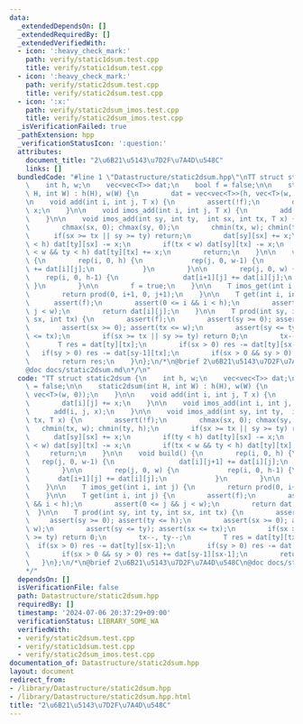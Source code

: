 ```yaml
---
data:
  _extendedDependsOn: []
  _extendedRequiredBy: []
  _extendedVerifiedWith:
  - icon: ':heavy_check_mark:'
    path: verify/static1dsum.test.cpp
    title: verify/static1dsum.test.cpp
  - icon: ':heavy_check_mark:'
    path: verify/static2dsum.test.cpp
    title: verify/static2dsum.test.cpp
  - icon: ':x:'
    path: verify/static2dsum_imos.test.cpp
    title: verify/static2dsum_imos.test.cpp
  _isVerificationFailed: true
  _pathExtension: hpp
  _verificationStatusIcon: ':question:'
  attributes:
    document_title: "2\u6B21\u5143\u7D2F\u7A4D\u548C"
    links: []
  bundledCode: "#line 1 \"Datastructure/static2dsum.hpp\"\nTT struct static2dsum {\n\
    \    int h, w;\n    vec<vec<T>> dat;\n    bool f = false;\n\n    static2dsum(int\
    \ H, int W) : h(H), w(W) {\n        dat = vec<vec<T>>(h, vec<T>(w, 0));\n    }\n\
    \n    void add(int i, int j, T x) {\n        assert(!f);\n        dat[i][j] +=\
    \ x;\n    }\n\n    void imos_add(int i, int j, T x) {\n        add(i, j, x);\n\
    \    }\n\n    void imos_add(int sy, int ty,  int sx, int tx, T x) {\n        assert(!f);\n\
    \        chmax(sx, 0); chmax(sy, 0);\n        chmin(tx, w); chmin(ty, h);\n  \
    \      if(sx >= tx || sy >= ty) return;\n        dat[sy][sx] += x;\n        if(ty\
    \ < h) dat[ty][sx] -= x;\n        if(tx < w) dat[sy][tx] -= x;\n        if(tx\
    \ < w && ty < h) dat[ty][tx] += x;\n        return;\n    }\n\n    void build()\
    \ {\n        rep(i, 0, h) {\n            rep(j, 0, w-1) {\n                dat[i][j+1]\
    \ += dat[i][j];\n            }\n        }\n\n        rep(j, 0, w) {\n        \
    \    rep(i, 0, h-1) {\n                dat[i+1][j] += dat[i][j];\n           \
    \ }\n        }\n\n        f = true;\n    }\n\n    T imos_get(int i, int j) {\n\
    \        return prod(0, i+1, 0, j+1);\n    }\n\n    T get(int i, int j) {\n  \
    \      assert(f);\n        assert(0 <= i && i < h);\n        assert(0 <= j &&\
    \ j < w);\n        return dat[i][j];\n    }\n\n    T prod(int sy, int ty, int\
    \ sx, int tx) {\n        assert(f);\n        assert(sy >= 0); assert(ty <= h);\n\
    \        assert(sx >= 0); assert(tx <= w);\n        assert(sy <= ty); assert(sx\
    \ <= tx);\n        if(sx >= tx || sy >= ty) return 0;\n        tx--, ty--;\n \
    \       T res = dat[ty][tx];\n        if(sx > 0) res -= dat[ty][sx-1];\n     \
    \   if(sy > 0) res -= dat[sy-1][tx];\n        if(sx > 0 && sy > 0) res += dat[sy-1][sx-1];\n\
    \        return res;\n    }\n};\n/*\n@brief 2\u6B21\u5143\u7D2F\u7A4D\u548C\n\
    @doc docs/static2dsum.md\n*/\n"
  code: "TT struct static2dsum {\n    int h, w;\n    vec<vec<T>> dat;\n    bool f\
    \ = false;\n\n    static2dsum(int H, int W) : h(H), w(W) {\n        dat = vec<vec<T>>(h,\
    \ vec<T>(w, 0));\n    }\n\n    void add(int i, int j, T x) {\n        assert(!f);\n\
    \        dat[i][j] += x;\n    }\n\n    void imos_add(int i, int j, T x) {\n  \
    \      add(i, j, x);\n    }\n\n    void imos_add(int sy, int ty,  int sx, int\
    \ tx, T x) {\n        assert(!f);\n        chmax(sx, 0); chmax(sy, 0);\n     \
    \   chmin(tx, w); chmin(ty, h);\n        if(sx >= tx || sy >= ty) return;\n  \
    \      dat[sy][sx] += x;\n        if(ty < h) dat[ty][sx] -= x;\n        if(tx\
    \ < w) dat[sy][tx] -= x;\n        if(tx < w && ty < h) dat[ty][tx] += x;\n   \
    \     return;\n    }\n\n    void build() {\n        rep(i, 0, h) {\n         \
    \   rep(j, 0, w-1) {\n                dat[i][j+1] += dat[i][j];\n            }\n\
    \        }\n\n        rep(j, 0, w) {\n            rep(i, 0, h-1) {\n         \
    \       dat[i+1][j] += dat[i][j];\n            }\n        }\n\n        f = true;\n\
    \    }\n\n    T imos_get(int i, int j) {\n        return prod(0, i+1, 0, j+1);\n\
    \    }\n\n    T get(int i, int j) {\n        assert(f);\n        assert(0 <= i\
    \ && i < h);\n        assert(0 <= j && j < w);\n        return dat[i][j];\n  \
    \  }\n\n    T prod(int sy, int ty, int sx, int tx) {\n        assert(f);\n   \
    \     assert(sy >= 0); assert(ty <= h);\n        assert(sx >= 0); assert(tx <=\
    \ w);\n        assert(sy <= ty); assert(sx <= tx);\n        if(sx >= tx || sy\
    \ >= ty) return 0;\n        tx--, ty--;\n        T res = dat[ty][tx];\n      \
    \  if(sx > 0) res -= dat[ty][sx-1];\n        if(sy > 0) res -= dat[sy-1][tx];\n\
    \        if(sx > 0 && sy > 0) res += dat[sy-1][sx-1];\n        return res;\n \
    \   }\n};\n/*\n@brief 2\u6B21\u5143\u7D2F\u7A4D\u548C\n@doc docs/static2dsum.md\n\
    */"
  dependsOn: []
  isVerificationFile: false
  path: Datastructure/static2dsum.hpp
  requiredBy: []
  timestamp: '2024-07-06 20:37:29+09:00'
  verificationStatus: LIBRARY_SOME_WA
  verifiedWith:
  - verify/static2dsum.test.cpp
  - verify/static1dsum.test.cpp
  - verify/static2dsum_imos.test.cpp
documentation_of: Datastructure/static2dsum.hpp
layout: document
redirect_from:
- /library/Datastructure/static2dsum.hpp
- /library/Datastructure/static2dsum.hpp.html
title: "2\u6B21\u5143\u7D2F\u7A4D\u548C"
---
```

